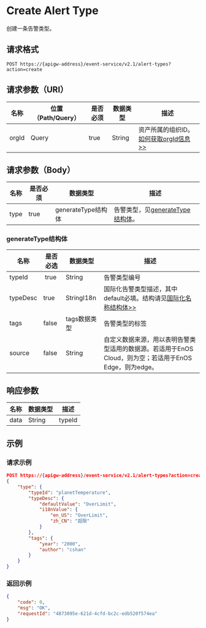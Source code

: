 # Create Alert Type

创建一条告警类型。

## 请求格式

```
POST https://{apigw-address}/event-service/v2.1/alert-types?action=create
```

## 请求参数（URI）

| 名称          | 位置（Path/Query） | 是否必须 | 数据类型 | 描述      |
|---------------|------------------|----------|-----------|--------------|
| orgId         | Query            | true     | String    | 资产所属的组织ID。[如何获取orgId信息>>](/docs/api/zh_CN/latest/api_faqs#id-orgid-orgid)                |


## 请求参数（Body）
| 名称 | 是否必须 | 数据类型 | 描述 |
|------|-----------------|-----------|-------------|
| type |   true  |  generateType结构体   |  告警类型，见[generateType结构体](create_alert_type#generatetype-generatetype)。  |



### generateType结构体  <generatetype>

| 名称 | 是否必选 | 数据类型 | 描述          |
|----------|--------------|--------------|-------------------------------------|
| typeId   |  true        | String       | 告警类型编号          |
| typeDesc | true         | StringI18n   | 国际化告警类型描述，其中default必填。结构请见[国际化名称结构体>>](/docs/api/zh_CN/latest/api_faqs.html#id3) |
| tags     | false        | tags数据类型 | 告警类型的标签                                |
| source  | false | String |自定义数据来源，用以表明告警类型适用的数据源。若适用于EnOS Cloud，则为空；若适用于EnOS Edge，则为edge。|




## 响应参数

| 名称  | 数据类型      | 描述               |
|-------|----------------|---------------------------|
| data  |  String |  typeId  |



## 示例

### 请求示例

```json
POST https://{apigw-address}/event-service/v2.1/alert-types?action=create&orgId=yourOrgId
{
	"type": {
		"typeId": "planetTemperature",
		"typeDesc": {
			"defaultValue": "OverLimit",
			"i18nValue": {
				"en_US": "OverLimit",
				"zh_CN": "超限"
			}
		},
		"tags": {
			"year": "2000",
			"author": "cshan"
		}
	}
}
```

### 返回示例

```json
{
	"code": 0,
	"msg": "OK",
	"requestId": "4873095e-621d-4cfd-bc2c-edb520f574ea"
}
```

